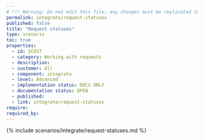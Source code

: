 ```yaml
---
# !!! Warning: Do not edit this file; any changes must be replicated in Excel !!!
permalink: integrate/request-statuses
published: false
title: "Request statuses"
type: scenario
toc: true
properties:
  - id: SC037
  - category: Working with requests
  - description:
  - customer: All
  - component: integrate
  - level: Advanced
  - implementation status: DOCS ONLY
  - documentation status: OPEN
  - published:
  - link: integrate/request-statuses
require:
required_by:
---
```


{% include scenarios/integrate/request-statuses.md %}

